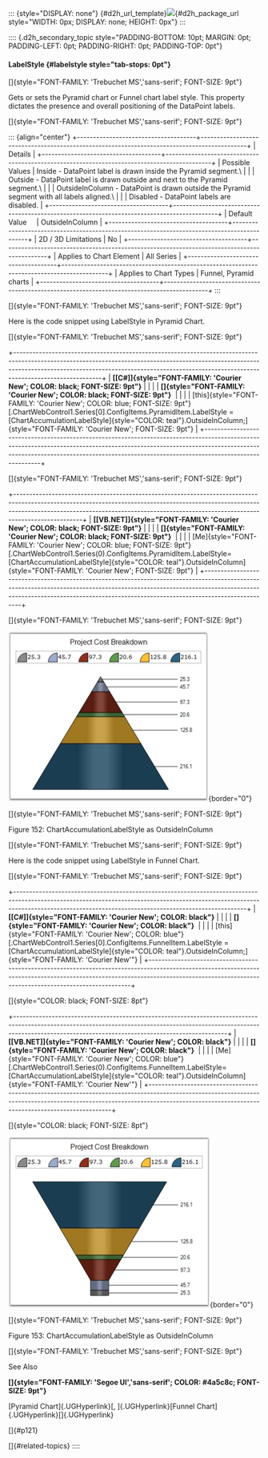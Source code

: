 ::: {style="DISPLAY: none"}
[](ms-xhelp:///?Id=d2h_url_template){#d2h_url_template}![](!package_url!){#d2h_package_url style="WIDTH: 0px; DISPLAY: none; HEIGHT: 0px"}
:::

:::: {.d2h_secondary_topic style="PADDING-BOTTOM: 10pt; MARGIN: 0pt; PADDING-LEFT: 0pt; PADDING-RIGHT: 0pt; PADDING-TOP: 0pt"}
#### LabelStyle {#labelstyle style="tab-stops: 0pt"}

[]{style="FONT-FAMILY: 'Trebuchet MS','sans-serif'; FONT-SIZE: 9pt"} 

Gets or sets the Pyramid chart or Funnel chart label style. This property dictates the presence and overall positioning of the DataPoint labels.

[]{style="FONT-FAMILY: 'Trebuchet MS','sans-serif'; FONT-SIZE: 9pt"} 

::: {align="center"}
+-------------------------------------+--------------------------------------------------------------------------------------------+
| Details                                                                                                                          |
+-------------------------------------+--------------------------------------------------------------------------------------------+
| Possible Values                     | Inside - DataPoint label is drawn inside the Pyramid segment.\                             |
|                                     | Outside - DataPoint label is drawn outside and next to the Pyramid segment.\               |
|                                     | OutsideInColumn - DataPoint is drawn outside the Pyramid segment with all labels aligned.\ |
|                                     | Disabled - DataPoint labels are disabled.                                                  |
+-------------------------------------+--------------------------------------------------------------------------------------------+
| Default Value                       | OutsideInColumn                                                                            |
+-------------------------------------+--------------------------------------------------------------------------------------------+
| 2D / 3D Limitations                 | No                                                                                         |
+-------------------------------------+--------------------------------------------------------------------------------------------+
| Applies to Chart Element            | All Series                                                                                 |
+-------------------------------------+--------------------------------------------------------------------------------------------+
| Applies to Chart Types              | Funnel, Pyramid charts                                                                     |
+-------------------------------------+--------------------------------------------------------------------------------------------+
:::

[]{style="FONT-FAMILY: 'Trebuchet MS','sans-serif'; FONT-SIZE: 9pt"} 

Here is the code snippet using LabelStyle in Pyramid Chart.

[]{style="FONT-FAMILY: 'Trebuchet MS','sans-serif'; FONT-SIZE: 9pt"} 

+---------------------------------------------------------------------------------------------------------------------------------------------------------------------------------------------------------------------------------------------------------------------+
| **[\[C#\]]{style="FONT-FAMILY: 'Courier New'; COLOR: black; FONT-SIZE: 9pt"}**                                                                                                                                                                                      |
|                                                                                                                                                                                                                                                                     |
| **[]{style="FONT-FAMILY: 'Courier New'; COLOR: black; FONT-SIZE: 9pt"}**                                                                                                                                                                                            |
|                                                                                                                                                                                                                                                                     |
| [this]{style="FONT-FAMILY: 'Courier New'; COLOR: blue; FONT-SIZE: 9pt"}[.ChartWebControl1.Series\[0\].ConfigItems.PyramidItem.LabelStyle = [ChartAccumulationLabelStyle]{style="COLOR: teal"}.OutsideInColumn;]{style="FONT-FAMILY: 'Courier New'; FONT-SIZE: 9pt"} |
+---------------------------------------------------------------------------------------------------------------------------------------------------------------------------------------------------------------------------------------------------------------------+

[]{style="FONT-FAMILY: 'Trebuchet MS','sans-serif'; FONT-SIZE: 9pt"} 

+---------------------------------------------------------------------------------------------------------------------------------------------------------------------------------------------------------------------------------------------------------------+
| **[\[VB.NET\]]{style="FONT-FAMILY: 'Courier New'; COLOR: black; FONT-SIZE: 9pt"}**                                                                                                                                                                            |
|                                                                                                                                                                                                                                                               |
| **[]{style="FONT-FAMILY: 'Courier New'; COLOR: black; FONT-SIZE: 9pt"}**                                                                                                                                                                                      |
|                                                                                                                                                                                                                                                               |
| [Me]{style="FONT-FAMILY: 'Courier New'; COLOR: blue; FONT-SIZE: 9pt"}[.ChartWebControl1.Series(0).ConfigItems.PyramidItem.LabelStyle= [ChartAccumulationLabelStyle]{style="COLOR: teal"}.OutsideInColumn]{style="FONT-FAMILY: 'Courier New'; FONT-SIZE: 9pt"} |
+---------------------------------------------------------------------------------------------------------------------------------------------------------------------------------------------------------------------------------------------------------------+

[]{style="FONT-FAMILY: 'Trebuchet MS','sans-serif'; FONT-SIZE: 9pt"} 

![](ImagesExt/image64_157.jpg){border="0"}

[]{style="FONT-FAMILY: 'Trebuchet MS','sans-serif'; FONT-SIZE: 9pt"} 

Figure 152: ChartAccumulationLabelStyle as OutsideInColumn

[]{style="FONT-FAMILY: 'Trebuchet MS','sans-serif'; FONT-SIZE: 9pt"} 

Here is the code snippet using LabelStyle in Funnel Chart.

[]{style="FONT-FAMILY: 'Trebuchet MS','sans-serif'; FONT-SIZE: 9pt"} 

+------------------------------------------------------------------------------------------------------------------------------------------------------------------------------------------------------------------------------------+
| **[\[C#\]]{style="FONT-FAMILY: 'Courier New'; COLOR: black"}**                                                                                                                                                                     |
|                                                                                                                                                                                                                                    |
| **[]{style="FONT-FAMILY: 'Courier New'; COLOR: black"}**                                                                                                                                                                           |
|                                                                                                                                                                                                                                    |
| [this]{style="FONT-FAMILY: 'Courier New'; COLOR: blue"}[.ChartWebControl1.Series\[0\].ConfigItems.FunnelItem.LabelStyle = [ChartAccumulationLabelStyle]{style="COLOR: teal"}.OutsideInColumn;]{style="FONT-FAMILY: 'Courier New'"} |
+------------------------------------------------------------------------------------------------------------------------------------------------------------------------------------------------------------------------------------+

[]{style="COLOR: black; FONT-SIZE: 8pt"} 

+------------------------------------------------------------------------------------------------------------------------------------------------------------------------------------------------------------------------------+
| **[\[VB.NET\]]{style="FONT-FAMILY: 'Courier New'; COLOR: black"}**                                                                                                                                                           |
|                                                                                                                                                                                                                              |
| **[]{style="FONT-FAMILY: 'Courier New'; COLOR: black"}**                                                                                                                                                                     |
|                                                                                                                                                                                                                              |
| [Me]{style="FONT-FAMILY: 'Courier New'; COLOR: blue"}[.ChartWebControl1.Series(0).ConfigItems.FunnelItem.LabelStyle= [ChartAccumulationLabelStyle]{style="COLOR: teal"}.OutsideInColumn]{style="FONT-FAMILY: 'Courier New'"} |
+------------------------------------------------------------------------------------------------------------------------------------------------------------------------------------------------------------------------------+

[]{style="COLOR: black; FONT-SIZE: 8pt"} 

![](ImagesExt/image64_158.jpg){border="0"}

[]{style="FONT-FAMILY: 'Trebuchet MS','sans-serif'; FONT-SIZE: 9pt"} 

Figure 153: ChartAccumulationLabelStyle as OutsideInColumn

[]{style="FONT-FAMILY: 'Trebuchet MS','sans-serif'; FONT-SIZE: 9pt"} 

See Also

**[]{style="FONT-FAMILY: 'Segoe UI','sans-serif'; COLOR: #4a5c8c; FONT-SIZE: 9pt"}** 

[Pyramid Chart]{.UGHyperlink}[, ]{.UGHyperlink}[Funnel Chart]{.UGHyperlink}[]{.UGHyperlink}

[]{#p121} 

[]{#related-topics}
::::
